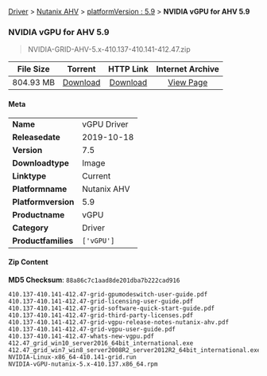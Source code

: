 
[Driver](/README.md)  >  [Nutanix AHV](/index/Driver/Nutanix_AHV.md)  >  [platformVersion : 5.9](/index/Driver/Nutanix_AHV/5.9.md)  >  **NVIDIA vGPU for AHV 5.9**


###    NVIDIA vGPU for AHV 5.9

> NVIDIA-GRID-AHV-5.x-410.137-410.141-412.47.zip   


| **File Size** | **Torrent**  | **HTTP Link** | **Internet Archive** |
|:-------------:|:------------:|:-------------:|:--------------------:|
| 804.93 MB |  [Download](https://archive.org/download/nvgpu_NVIDIA-GRID-AHV-5.x-410.137-410.141-412.47.zip_rr6hlayy/nvgpu_NVIDIA-GRID-AHV-5.x-410.137-410.141-412.47.zip_rr6hlayy_archive.torrent)       | [Download](https://archive.org/compress/nvgpu_NVIDIA-GRID-AHV-5.x-410.137-410.141-412.47.zip_rr6hlayy) | [View Page](https://archive.org/details/nvgpu_NVIDIA-GRID-AHV-5.x-410.137-410.141-412.47.zip_rr6hlayy)       |

#### Meta

<table>
<tr><td><strong>Name</strong></td><td>vGPU Driver</td></tr>
<tr><td><strong>Releasedate</strong></td><td>2019-10-18</td></tr>
<tr><td><strong>Version</strong></td><td>7.5</td></tr>
<tr><td><strong>Downloadtype</strong></td><td>Image</td></tr>
<tr><td><strong>Linktype</strong></td><td>Current</td></tr>
<tr><td><strong>Platformname</strong></td><td>Nutanix AHV</td></tr>
<tr><td><strong>Platformversion</strong></td><td>5.9</td></tr>
<tr><td><strong>Productname</strong></td><td>vGPU</td></tr>
<tr><td><strong>Category</strong></td><td>Driver</td></tr>
<tr><td><strong>Productfamilies</strong></td><td><code>['vGPU']</code></td></tr>
</table>

#### Zip Content

**MD5 Checksum**: `88a86c7c1aad8de201dba7b222cad916`

```text
410.137-410.141-412.47-grid-gpumodeswitch-user-guide.pdf
410.137-410.141-412.47-grid-licensing-user-guide.pdf
410.137-410.141-412.47-grid-software-quick-start-guide.pdf
410.137-410.141-412.47-grid-third-party-licenses.pdf
410.137-410.141-412.47-grid-vgpu-release-notes-nutanix-ahv.pdf
410.137-410.141-412.47-grid-vgpu-user-guide.pdf
410.137-410.141-412.47-whats-new-vgpu.pdf
412.47_grid_win10_server2016_64bit_international.exe
412.47_grid_win7_win8_server2008R2_server2012R2_64bit_international.exe
NVIDIA-Linux-x86_64-410.141-grid.run
NVIDIA-vGPU-nutanix-5.x-410.137.x86_64.rpm
```